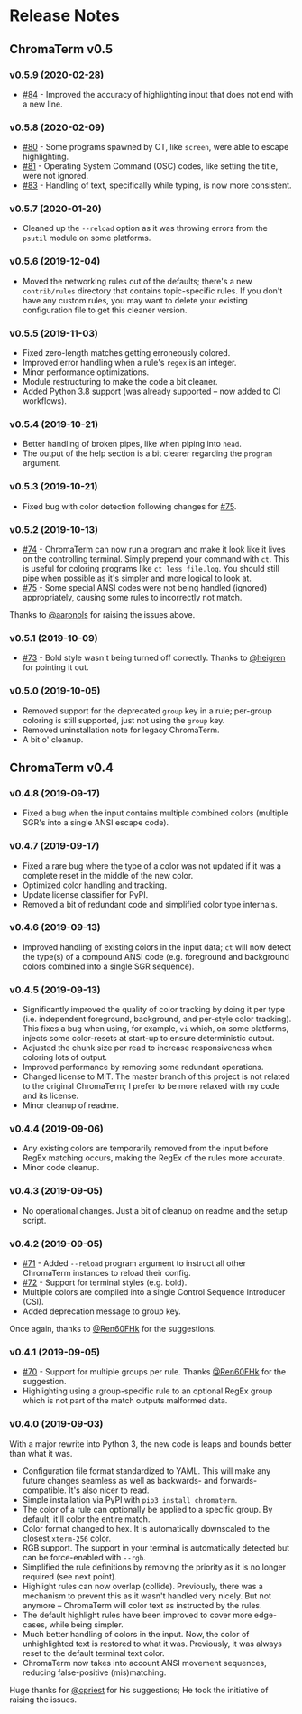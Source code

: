 # Release Notes

## ChromaTerm v0.5

### v0.5.9 (2020-02-28)

* [#84](https://github.com/hSaria/ChromaTerm/issues/84) - Improved the accuracy of highlighting input that does not end with a new line.

### v0.5.8 (2020-02-09)

* [#80](https://github.com/hSaria/ChromaTerm/issues/80) - Some programs spawned by CT, like `screen`, were able to escape highlighting.
* [#81](https://github.com/hSaria/ChromaTerm/issues/81) - Operating System Command (OSC) codes, like setting the title, were not ignored.
* [#83](https://github.com/hSaria/ChromaTerm/issues/83) - Handling of text, specifically while typing, is now more consistent.

### v0.5.7 (2020-01-20)

* Cleaned up the `--reload` option as it was throwing errors from the `psutil` module on some platforms.

### v0.5.6 (2019-12-04)

* Moved the networking rules out of the defaults; there's a new `contrib/rules` directory that contains topic-specific rules. If you don't have any custom rules, you may want to delete your existing configuration file to get this cleaner version.

### v0.5.5 (2019-11-03)

* Fixed zero-length matches getting erroneously colored.
* Improved error handling when a rule's `regex` is an integer.
* Minor performance optimizations.
* Module restructuring to make the code a bit cleaner.
* Added Python 3.8 support (was already supported – now added to CI workflows).

### v0.5.4 (2019-10-21)

* Better handling of broken pipes, like when piping into `head`.
* The output of the help section is a bit clearer regarding the `program` argument.

### v0.5.3 (2019-10-21)

* Fixed bug with color detection following changes for [#75](https://github.com/hSaria/ChromaTerm/issues/75).

### v0.5.2 (2019-10-13)

* [#74](https://github.com/hSaria/ChromaTerm/issues/74) - ChromaTerm can now run a program and make it look like it lives on the controlling terminal. Simply prepend your command with `ct`. This is useful for coloring programs like `ct less file.log`. You should still pipe when possible as it's simpler and more logical to look at.
* [#75](https://github.com/hSaria/ChromaTerm/issues/75) - Some special ANSI codes were not being handled (ignored) appropriately, causing some rules to incorrectly not match.

Thanks to [@aaronols](https://github.com/aaronols) for raising the issues above.

### v0.5.1 (2019-10-09)

* [#73](https://github.com/hSaria/ChromaTerm/issues/73) - Bold style wasn't being turned off correctly. Thanks to [@heigren](https://github.com/heigren) for pointing it out.

### v0.5.0 (2019-10-05)

* Removed support for the deprecated `group` key in a rule; per-group coloring is still supported, just not using the `group` key.
* Removed uninstallation note for legacy ChromaTerm.
* A bit o' cleanup.

## ChromaTerm v0.4

### v0.4.8 (2019-09-17)

* Fixed a bug when the input contains multiple combined colors (multiple SGR's into a single ANSI escape code).

### v0.4.7 (2019-09-17)

* Fixed a rare bug where the type of a color was not updated if it was a complete reset in the middle of the new color.
* Optimized color handling and tracking.
* Update license classifier for PyPI.
* Removed a bit of redundant code and simplified color type internals.

### v0.4.6 (2019-09-13)

* Improved handling of existing colors in the input data; `ct` will now detect the type(s) of a compound ANSI code (e.g. foreground and background colors combined into a single SGR sequence).

### v0.4.5 (2019-09-13)

* Significantly improved the quality of color tracking by doing it per type (i.e. independent foreground, background, and per-style color tracking). This fixes a bug when using, for example, `vi` which, on some platforms, injects some color-resets at start-up to ensure deterministic output.
* Adjusted the chunk size per read to increase responsiveness when coloring lots of output.
* Improved performance by removing some redundant operations.
* Changed license to MIT. The master branch of this project is not related to the original ChromaTerm; I prefer to be more relaxed with my code and its license.
* Minor cleanup of readme.

### v0.4.4 (2019-09-06)

* Any existing colors are temporarily removed from the input before RegEx matching occurs, making the RegEx of the rules more accurate.
* Minor code cleanup.

### v0.4.3 (2019-09-05)

* No operational changes. Just a bit of cleanup on readme and the setup script.

### v0.4.2 (2019-09-05)

* [#71](https://github.com/hSaria/ChromaTerm/issues/71) - Added `--reload` program argument to instruct all other ChromaTerm instances to reload their config.
* [#72](https://github.com/hSaria/ChromaTerm/issues/72) - Support for terminal styles (e.g. bold).
* Multiple colors are compiled into a single Control Sequence Introducer (CSI).
* Added deprecation message to group key.

Once again, thanks to [@Ren60FHk](https://github.com/Ren60FHk) for the suggestions.

### v0.4.1 (2019-09-05)

* [#70](https://github.com/hSaria/ChromaTerm/issues/70) - Support for multiple groups per rule. Thanks [@Ren60FHk](https://github.com/Ren60FHk) for the suggestion.
* Highlighting using a group-specific rule to an optional RegEx group which is not part of the match outputs malformed data.

### v0.4.0 (2019-09-03)

With a major rewrite into Python 3, the new code is leaps and bounds better than what it was.

* Configuration file format standardized to YAML. This will make any future changes seamless as well as backwards- and forwards-compatible. It's also nicer to read.
* Simple installation via PyPI with `pip3 install chromaterm`.
* The color of a rule can optionally be applied to a specific group. By default, it'll color the entire match.
* Color format changed to hex. It is automatically downscaled to the closest `xterm-256` color.
* RGB support. The support in your terminal is automatically detected but can be force-enabled with `--rgb`.
* Simplified the rule definitions by removing the priority as it is no longer required (see next point).
* Highlight rules can now overlap (collide). Previously, there was a mechanism to prevent this as it wasn't handled very nicely. But not anymore – ChromaTerm will color text as instructed by the rules.
* The default highlight rules have been improved to cover more edge-cases, while being simpler.
* Much better handling of colors in the input. Now, the color of unhighlighted text is restored to what it was. Previously, it was always reset to the default terminal text color.
* ChromaTerm now takes into account ANSI movement sequences, reducing false-positive (mis)matching.

Huge thanks for [@cpriest](https://github.com/cpriest) for his suggestions; He took the initiative of raising the issues.
